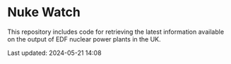 # Nuke Watch

This repository includes code for retrieving the latest information available on the output of EDF nuclear power plants in the UK.

Last updated: 2024-05-21 14:08